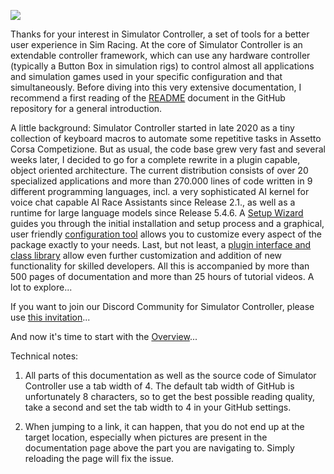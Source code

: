 ![](https://github.com/SeriousOldMan/Simulator-Controller/blob/main/Docs/Images/Logo.JPG)

Thanks for your interest in Simulator Controller, a set of tools for a better user experience in Sim Racing. At the core of Simulator Controller is an extendable controller framework, which can use any hardware controller (typically a Button Box in simulation rigs) to control almost all applications and simulation games used in your specific configuration and that simultaneously. Before diving into this very extensive documentation, I recommend a first reading of the [README](https://github.com/SeriousOldMan/Simulator-Controller/blob/main/README.md) document in the GitHub repository for a general introduction.

A little background: Simulator Controller started in late 2020 as a tiny collection of keyboard macros to automate some repetitive tasks in Assetto Corsa Competizione. But as usual, the code base grew very fast and several weeks later, I decided to go for a complete rewrite in a plugin capable, object oriented architecture. The current distribution consists of over 20 specialized applications and more than 270.000 lines of code written in 9 different programming languages, incl. a very sophisticated AI kernel for voice chat capable AI Race Assistants since Release 2.1., as well as a runtime for large language models since Release 5.4.6. A [Setup Wizard](https://github.com/SeriousOldMan/Simulator-Controller/wiki/Installation-&-Configuration#running-the-setup-tool) guides you through the initial installation and setup process and a graphical, user friendly [configuration tool](https://github.com/SeriousOldMan/Simulator-Controller/wiki/Installation-&-Configuration#running-the-configuration-tool) allows you to customize every aspect of the package exactly to your needs. Last, but not least, a [plugin interface and class library](https://github.com/SeriousOldMan/Simulator-Controller/wiki/Development-Overview-&-Concepts) allow even further customization and addition of new functionality for skilled developers. All this is accompanied by more than 500 pages of documentation and more than 25 hours of tutorial videos. A lot to explore...

If you want to join our Discord Community for Simulator Controller, please use [this invitation](https://discord.gg/5N8JrNr48H)...

And now it's time to start with the [Overview](https://github.com/SeriousOldMan/Simulator-Controller/wiki/Overview)...

Technical notes:

1. All parts of this documentation as well as the source code of Simulator Controller use a tab width of 4. The default tab width of GitHub is unfortunately 8 characters, so to get the best possible reading quality, take a second and set the tab width to 4 in your GitHub settings.

2. When jumping to a link, it can happen, that you do not end up at the target location, especially when pictures are present in the documentation page above the part you are navigating to. Simply reloading the page will fix the issue.
